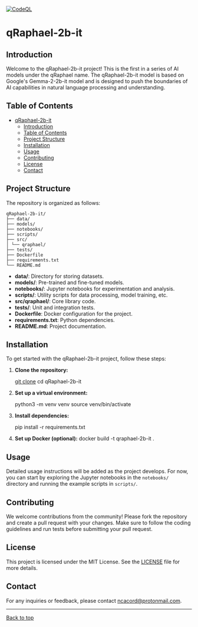[![CodeQL](https://github.com/Into-The-Grey/qRaphael/actions/workflows/github-code-scanning/codeql/badge.svg?branch=main)](https://github.com/Into-The-Grey/qRaphael/actions/workflows/github-code-scanning/codeql)
# qRaphael-2b-it

## Introduction

Welcome to the qRaphael-2b-it project! This is the first in a series of AI models under the qRaphael name. The qRaphael-2b-it model is based on Google's Gemma-2-2b-it model and is designed to push the boundaries of AI capabilities in natural language processing and understanding.

## Table of Contents

- [qRaphael-2b-it](#qraphael-2b-it)
  - [Introduction](#introduction)
  - [Table of Contents](#table-of-contents)
  - [Project Structure](#project-structure)
  - [Installation](#installation)
  - [Usage](#usage)
  - [Contributing](#contributing)
  - [License](#license)
  - [Contact](#contact)

## Project Structure

The repository is organized as follows:

    qRaphael-2b-it/
    ├── data/
    ├── models/
    ├── notebooks/
    ├── scripts/
    ├── src/
    │ └── qraphael/
    ├── tests/
    ├── Dockerfile
    ├── requirements.txt
    └── README.md

- **data/**: Directory for storing datasets.
- **models/**: Pre-trained and fine-tuned models.
- **notebooks/**: Jupyter notebooks for experimentation and analysis.
- **scripts/**: Utility scripts for data processing, model training, etc.
- **src/qraphael/**: Core library code.
- **tests/**: Unit and integration tests.
- **Dockerfile**: Docker configuration for the project.
- **requirements.txt**: Python dependencies.
- **README.md**: Project documentation.

## Installation

To get started with the qRaphael-2b-it project, follow these steps:

1. **Clone the repository:**

    [git clone](https://github.com/yourusername/qRaphael-2b-it.git)
    cd qRaphael-2b-it

2. **Set up a virtual environment:**

    python3 -m venv venv
    source venv/bin/activate

3. **Install dependencies:**

    pip install -r requirements.txt

4. **Set up Docker (optional):**
    docker build -t qraphael-2b-it .

## Usage

Detailed usage instructions will be added as the project develops. For now, you can start by exploring the Jupyter notebooks in the `notebooks/` directory and running the example scripts in `scripts/`.

## Contributing

We welcome contributions from the community! Please fork the repository and create a pull request with your changes. Make sure to follow the coding guidelines and run tests before submitting your pull request.

## License

This project is licensed under the MIT License. See the [LICENSE](LICENSE) file for more details.

## Contact

For any inquiries or feedback, please contact [ncacord@protonmail.com](mailto:yourname@example.com).

---
[Back to top](#qraphael-2b-it)
